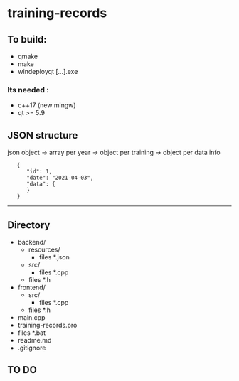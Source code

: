 # training-records

## To build:
- qmake
- make
- windeployqt [...].exe

### Its needed :
- c++17 (new mingw)
- qt >= 5.9

## JSON structure
json object -> array per year -> object per training -> object per data info

       {
          "id": 1,
          "date": "2021-04-03",
          "data": {
          }
       }


--------------

## Directory
- backend/
    - resources/   
        - files *.json  
    - src/  
        - files *.cpp  
    - files *.h  
- frontend/  
    - src/  
        - files *.cpp  
    - files *.h  
- main.cpp  
- training-records.pro  
- files *.bat
- readme.md
- .gitignore

## TO DO
